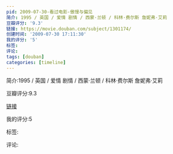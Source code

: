 ```yaml
---
pid: 2009-07-30-看过电影-傲慢与偏见
简介: 1995 / 英国 / 爱情 剧情 / 西蒙·兰顿 / 科林·费尔斯 詹妮弗·艾莉
豆瓣评分: '9.3'
链接: https://movie.douban.com/subject/1301174/
创建时间: '2009-07-30 17:11:30'
我的评分: '5'
标签:
评论:
tags: [douban]
categories: [timeline]
---
```

简介:1995 / 英国 / 爱情 剧情 / 西蒙·兰顿 / 科林·费尔斯 詹妮弗·艾莉

豆瓣评分:9.3

[链接](https://movie.douban.com/subject/1301174/)

我的评分:5

标签:

评论:

